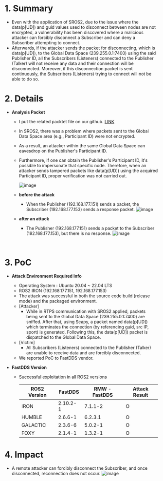 # 1. Summary
- Even with the application of SROS2, due to the issue where the data(p[UD]) and guid values used to disconnect between nodes are not encrypted, a vulnerability has been discovered where a malicious attacker can forcibly disconnect a Subscriber and can deny a Subscriber attempting to connect.
- Afterwards, if the attacker sends the packet for disconnecting, which is data(p[UD]), to the Global Data Space (239.255.0.1:7400) using the said Publisher ID, all the Subscribers (Listeners) connected to the Publisher (Talker) will not receive any data and their connection will be disconnected. Moreover, if this disconnection packet is sent continuously, the Subscribers (Listeners) trying to connect will not be able to do so.


# 2. Details
- **Analysis Packet**
    - I put the related packtet file on our github. [LINK](https://github.com/Desglaneurs/BoB_Des_glaneurs/tree/main/Disconnect/uftrace%20and%20pcap)
    - In SROS2, there was a problem where packets sent to the Global Data Space area (e.g., Participant ID) were not encrypted.
    - As a result, an attacker within the same Global Data Space can eavesdrop on the Publisher's Participant ID.
    - Furthermore, if one can obtain the Publisher's Participant ID, it's possible to impersonate that specific node. Therefore, when an attacker sends tampered packets like data(p[UD]) using the acquired Participant ID, proper verification was not carried out.
      
        ![image](https://user-images.githubusercontent.com/146199020/277167680-491ec812-2d81-45c7-937d-8c6834425fce.png)
        
    - **before the attack**
        - When the Publisher (192.168.177.151) sends a packet, the Subscriber (192.168.177.153) sends a response packet.
            ![image](https://user-images.githubusercontent.com/146199020/277167775-8865d360-1791-4276-a516-dd38136d74c2.png)
            
    - **after an attack**
        - The Publisher (192.168.177.151) sends a packet to the Subscriber (192.168.177.153), but there is no response.
            ![image](https://user-images.githubusercontent.com/146199020/277167838-b5b07ecf-cbbc-45f1-b0ed-40804bf73fde.png)
<br>
            
# 3. PoC
- **Attack Environment Required Info**
    - Operating System : Ubuntu 20.04 ~ 22.04 LTS
    - ROS2 IRON (192.168.177.151, 192.168.177.153)
    - The attack was successful in both the source code build (release mode) and the packaged environment.
    - [Attacker]
        - While in RTPS communication with SROS2 applied, packets being sent to the Global Data Space (239.255.0.1:7400) are sniffed. After that, using Scapy, a packet named data(p[UD]) which terminates the connection (by referencing guid, src IP, sport) is generated. Following this, the data(p[UD]) packet is dispatched to the Global Data Space.
    - [Victim]
        - All Subscribers (Listeners) connected to the Publisher (Talker) are unable to receive data and are forcibly disconnected.
    - We reported PoC to FastDDS vendor.

- **FastDDS Version**
    - Successful exploitation in all ROS2 versions
        
        | ROS2 Version | FastDDS | RMW - FastDDS | Attack Result |
        | --- | --- | --- | --- |
        | IRON | 2.10.2-1 | 7.1.1-2 | O |
        | HUMBLE | 2.6.6-1 | 6.2.3.1 | O |
        | GALACTIC | 2.3.6-6 | 5.0.2-1 | O |
        | FOXY | 2.1.4-1 | 1.3.2-1 | O |


# 4. Impact
- A remote attacker can forcibly disconnect the Subscriber, and once disconnected, reconnection does not occur.
![image](https://user-images.githubusercontent.com/146199020/277168620-03a1c130-d656-4ca9-8ec5-413314f774e5.png)
